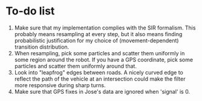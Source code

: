 # To-do list

1. Make sure that my implementation complies with the SIR formalism. This
   probably means resampling at every step, but it also means finding
   probabilistic justification for my choice of (movement-dependent) transition
   distribution.
2. When resampling, pick some particles and scatter them uniformly in some
   region around the robot. If you have a GPS coordinate, pick some particles
   and scatter them uniformly around that.
3. Look into "leapfrog" edges between roads. A nicely curved edge to reflect the
   path of the vehicle at an intersection could make the filter more responsive
   during sharp turns.
4. Make sure that GPS fixes in Jose's data are ignored when 'signal' is 0.
